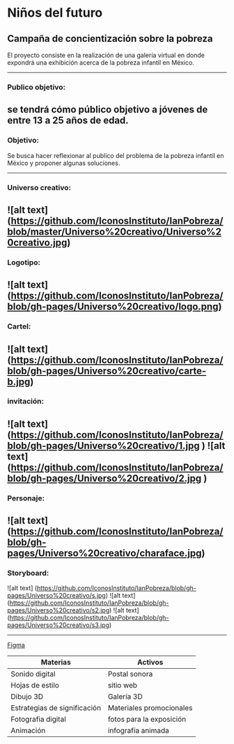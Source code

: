 # Niños del futuro
## Campaña de concientización sobre la pobreza

El proyecto consiste en la realización de una galería virtual en donde expondrá una exhibición acerca de la pobreza infantil en México.

---
### Publico objetivo:
se tendrá cómo público objetivo a jóvenes de entre 13 a 25 años de edad.
---
### Objetivo:
Se busca hacer reflexionar al publico del problema de la pobreza infantil en México 
y proponer algunas soluciones.

---
### Universo creativo:

![alt text] (https://github.com/IconosInstituto/IanPobreza/blob/master/Universo%20creativo/Universo%20creativo.jpg)
---
### Logotipo:

![alt text] (https://github.com/IconosInstituto/IanPobreza/blob/gh-pages/Universo%20creativo/logo.png)
---
### Cartel:

![alt text] (https://github.com/IconosInstituto/IanPobreza/blob/gh-pages/Universo%20creativo/carte-b.jpg)
---
### invitación:

![alt text] (https://github.com/IconosInstituto/IanPobreza/blob/gh-pages/Universo%20creativo/1.jpg )
![alt text] (https://github.com/IconosInstituto/IanPobreza/blob/gh-pages/Universo%20creativo/2.jpg )
---
### Personaje:

![alt text] (https://github.com/IconosInstituto/IanPobreza/blob/gh-pages/Universo%20creativo/charaface.jpg)
---

### Storyboard:

![alt text] (https://github.com/IconosInstituto/IanPobreza/blob/gh-pages/Universo%20creativo/s.jpg)
![alt text] (https://github.com/IconosInstituto/IanPobreza/blob/gh-pages/Universo%20creativo/s2.jpg)
![alt text] (https://github.com/IconosInstituto/IanPobreza/blob/gh-pages/Universo%20creativo/s3.jpg)

---

[Figma](https://www.figma.com/file/I7nOlvjP1aJvOonTNvY17pKP/Ni%C3%B1os-del-futuro)

**Materias** | **Activos**
-------- | -------
Sonido digital | Postal sonora
Hojas de estilo | sitio web
Dibujo 3D | Galería 3D
Estrategias de significación | Materiales promocionales
Fotografia digital | fotos para la exposición
Animación | infografía animada


